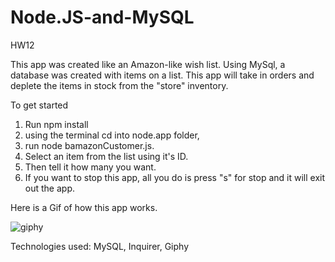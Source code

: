 # Node.JS-and-MySQL
HW12

This app was created like an Amazon-like wish list. Using MySql, a database was created with items on a list. This app will take in orders and deplete the items in stock from the "store" inventory. 

To get started
1. Run npm install
2. using the terminal cd into node.app folder,
3. run node bamazonCustomer.js. 
4. Select an item from the list using it's ID.
5. Then tell it how many you want. 
6. If you want to stop this app, all you do is press "s" for stop and it will exit out the app.

Here is a Gif of how this app works.

![giphy](https://user-images.githubusercontent.com/46385062/58362858-386fe080-7e6a-11e9-8f02-1c2cd507ccf7.gif)













Technologies used: MySQL, Inquirer, Giphy

















